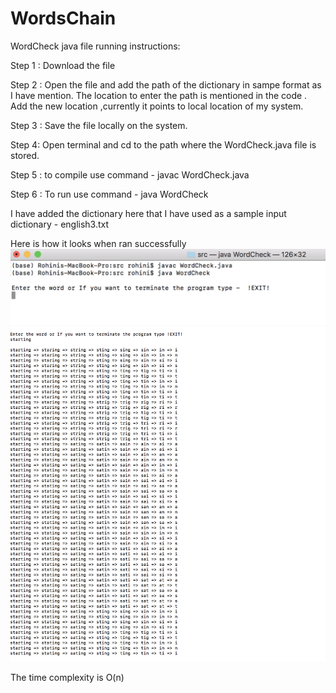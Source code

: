 # WordsChain
WordCheck java file running instructions: 

Step 1 : Download the file 

Step 2 : Open the file and add the path of the dictionary in sampe format as I have mention. The location to enter the path is mentioned in the code . Add the new location ,currently it points to local location of my system.

Step 3 : Save the file locally on the system.

Step 4: Open terminal and cd to the path where the WordCheck.java file is stored.

Step 5 : to compile use command -  javac WordCheck.java

Step 6 : To run use command - java WordCheck 

I have added the dictionary here that I have used as a sample input dictionary - english3.txt 

Here is how it looks when ran successfully 
![Code test](images/wordcheck2.png)
![Code test](images/wordcheck.png)

The time complexity is O(n)
